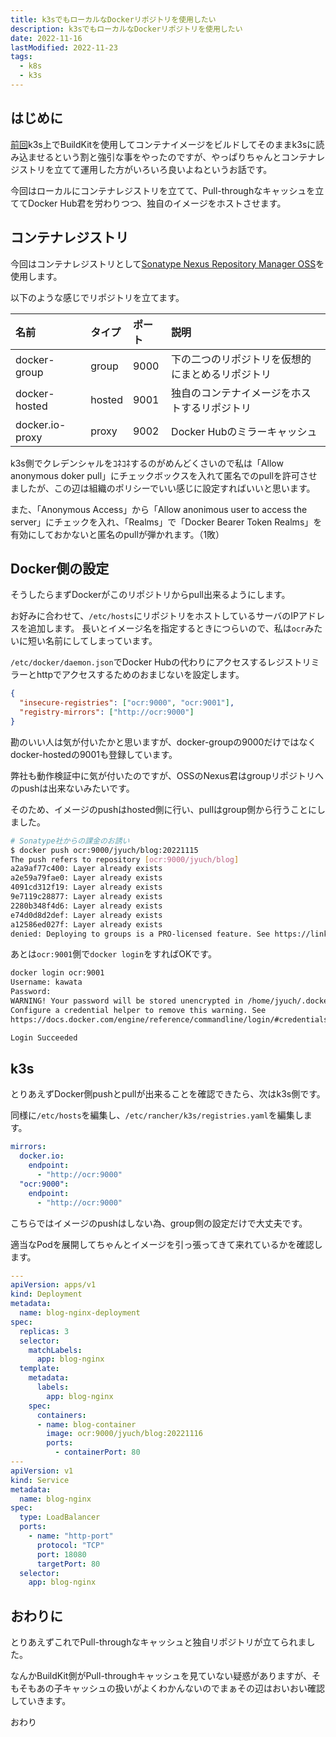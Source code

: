 ```yaml
---
title: k3sでもローカルなDockerリポジトリを使用したい
description: k3sでもローカルなDockerリポジトリを使用したい
date: 2022-11-16
lastModified: 2022-11-23
tags: 
  - k8s
  - k3s
---
```


## はじめに

[前回](/posts/2022/build-container-image-in-k3s-using-buildkit/)k3s上でBuildKitを使用してコンテナイメージをビルドしてそのままk3sに読み込ませるという割と強引な事をやったのですが、やっぱりちゃんとコンテナレジストリを立てて運用した方がいろいろ良いよねというお話です。

今回はローカルにコンテナレジストリを立てて、Pull-throughなキャッシュを立ててDocker Hub君を労わりつつ、独自のイメージをホストさせます。

## コンテナレジストリ

今回はコンテナレジストリとして[Sonatype Nexus Repository Manager OSS](https://www.sonatype.com/products/repository-oss-download)を使用します。

以下のような感じでリポジトリを立てます。

| 名前            | タイプ | ポート | 説明                                             |
| :-------------- | :----- | :----- | :----------------------------------------------- |
| docker-group    | group  | 9000   | 下の二つのリポジトリを仮想的にまとめるリポジトリ |
| docker-hosted   | hosted | 9001   | 独自のコンテナイメージをホストするリポジトリ     |
| docker.io-proxy | proxy  | 9002   | Docker Hubのミラーキャッシュ                     |

k3s側でクレデンシャルをｺﾈｺﾈするのがめんどくさいので私は「Allow anonymous doker
pull」にチェックボックスを入れて匿名でのpullを許可させましたが、この辺は組織のポリシーでいい感じに設定すればいいと思います。

また、「Anonymous Access」から「Allow anonimous user to access the
server」にチェックを入れ、「Realms」で「Docker Bearer Token
Realms」を有効にしておかないと匿名のpullが弾かれます。（1敗）

## Docker側の設定

そうしたらまずDockerがこのリポジトリからpull出来るようにします。

お好みに合わせて、`/etc/hosts`にリポジトリをホストしているサーバのIPアドレスを追加します。
長いとイメージ名を指定するときにつらいので、私は`ocr`みたいに短い名前にしてしまっています。

`/etc/docker/daemon.json`でDocker
Hubの代わりにアクセスするレジストリミラーとhttpでアクセスするためのおまじないを設定します。

```json
{
  "insecure-registries": ["ocr:9000", "ocr:9001"],
  "registry-mirrors": ["http://ocr:9000"]
}
```

勘のいい人は気が付いたかと思いますが、docker-groupの9000だけではなくdocker-hostedの9001も登録しています。

弊社も動作検証中に気が付いたのですが、OSSのNexus君はgroupリポジトリへのpushは出来ないみたいです。

そのため、イメージのpushはhosted側に行い、pullはgroup側から行うことにしました。

```sh
# Sonatype社からの課金のお誘い
$ docker push ocr:9000/jyuch/blog:20221115   
The push refers to repository [ocr:9000/jyuch/blog]
a2a9af77c400: Layer already exists 
a2e59a79fae0: Layer already exists 
4091cd312f19: Layer already exists 
9e7119c28877: Layer already exists 
2280b348f4d6: Layer already exists 
e74d0d8d2def: Layer already exists 
a12586ed027f: Layer already exists 
denied: Deploying to groups is a PRO-licensed feature. See https://links.sonatype.com/product-nexus-repository
```

あとは`ocr:9001`側で`docker login`をすればOKです。

```sh
docker login ocr:9001
Username: kawata
Password: 
WARNING! Your password will be stored unencrypted in /home/jyuch/.docker/config.json.
Configure a credential helper to remove this warning. See
https://docs.docker.com/engine/reference/commandline/login/#credentials-store

Login Succeeded
```

## k3s

とりあえずDocker側pushとpullが出来ることを確認できたら、次はk3s側です。

同様に`/etc/hosts`を編集し、`/etc/rancher/k3s/registries.yaml`を編集します。

```yaml
mirrors:
  docker.io:
    endpoint:
      - "http://ocr:9000"
  "ocr:9000":
    endpoint:
      - "http://ocr:9000"
```

こちらではイメージのpushはしない為、group側の設定だけで大丈夫です。

適当なPodを展開してちゃんとイメージを引っ張ってきて来れているかを確認します。

```yaml
---
apiVersion: apps/v1
kind: Deployment
metadata:
  name: blog-nginx-deployment
spec:
  replicas: 3
  selector:
    matchLabels:
      app: blog-nginx
  template:
    metadata:
      labels:
        app: blog-nginx
    spec:
      containers:
      - name: blog-container
        image: ocr:9000/jyuch/blog:20221116
        ports:
          - containerPort: 80
---
apiVersion: v1
kind: Service
metadata:
  name: blog-nginx
spec:
  type: LoadBalancer
  ports:
    - name: "http-port"
      protocol: "TCP"
      port: 18080
      targetPort: 80
  selector:
    app: blog-nginx
```

## おわりに

とりあえずこれでPull-throughなキャッシュと独自リポジトリが立てられました。

なんかBuildKit側がPull-throughキャッシュを見ていない疑惑がありますが、そもそもあの子キャッシュの扱いがよくわかんないのでまぁその辺はおいおい確認していきます。

おわり
